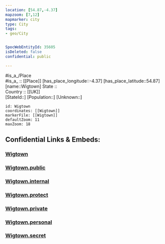 ```yaml
---
location: [54.87,-4.37] 
mapzoom: [7,12] 
mapmarker: city 
type: City
tags:
- geo/City


SpocWebEntityId: 35605
isDeleted: false
confidential: public

---
```

#is_a_/Place  
#is_a_ :: [[Place]] 
[has_place_longitude::-4.37] 
[has_place_latitude::54.87] 
[name::Wigtown] 
State ::  
Country :: [[UK]]  
[StateId::] 
[Population::] 
[Unknown::] 


```leaflet
id: Wigtown
coordinates: [[Wigtown]] 
markerFile: [[Wigtown]] 
defaultZoom: 11 
maxZoom: 18
```


## Confidential Links & Embeds: 

### [Wigtown](/_Standards/Earth/Continent/Europe/Europe~North/UK/Scotland/counties~Scotland/Dumfries_and_Galloway/Wigtown.md) 

### [Wigtown.public](/_public/Earth/Continent/Europe/Europe~North/UK/Scotland/counties~Scotland/Dumfries_and_Galloway/Wigtown.public.md) 

### [Wigtown.internal](/_internal/Earth/Continent/Europe/Europe~North/UK/Scotland/counties~Scotland/Dumfries_and_Galloway/Wigtown.internal.md) 

### [Wigtown.protect](/_protect/Earth/Continent/Europe/Europe~North/UK/Scotland/counties~Scotland/Dumfries_and_Galloway/Wigtown.protect.md) 

### [Wigtown.private](/_private/Earth/Continent/Europe/Europe~North/UK/Scotland/counties~Scotland/Dumfries_and_Galloway/Wigtown.private.md) 

### [Wigtown.personal](/_personal/Earth/Continent/Europe/Europe~North/UK/Scotland/counties~Scotland/Dumfries_and_Galloway/Wigtown.personal.md) 

### [Wigtown.secret](/_secret/Earth/Continent/Europe/Europe~North/UK/Scotland/counties~Scotland/Dumfries_and_Galloway/Wigtown.secret.md)

